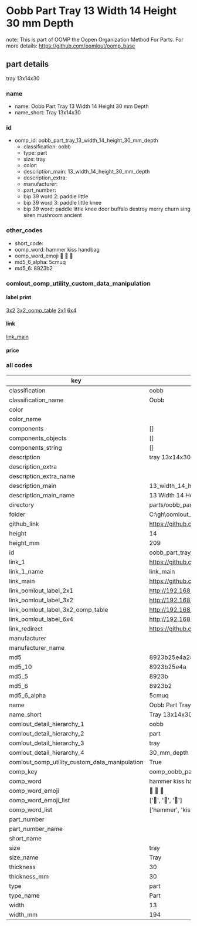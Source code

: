 # Oobb Part Tray 13 Width 14 Height 30 mm Depth  

note: This is part of OOMP the Oopen Organization Method For Parts. For more details: https://github.com/oomlout/oomp_base

##  part details
  



tray 13x14x30



### name
* name: Oobb Part Tray 13 Width 14 Height 30 mm Depth
* name_short: Tray 13x14x30 
### id
* oomp_id: oobb_part_tray_13_width_14_height_30_mm_depth
  * classification: oobb
  * type: part
  * size: tray
  * color: 
  * description_main: 13_width_14_height_30_mm_depth
  * description_extra: 
  * manufacturer: 
  * part_number: 
  * bip 39 word 2: paddle little
  * bip 39 word 3: paddle little knee
  * bip 39 word: paddle little knee door buffalo destroy merry churn sing siren mushroom ancient

### other_codes
* short_code: 
* oomp_word: hammer kiss handbag
* oomp_word_emoji :hammer: :kiss: :handbag:
* md5_6_alpha: 5cmuq
* md5_6: 8923b2






### oomlout_oomp_utility_custom_data_manipulation
#### label print
[3x2](http://192.168.1.245:1112/?label=oomp%205cmuq)
[3x2_oomp_table](http://192.168.1.108:1112/?label=oomp%205cmuq)
[2x1](http://192.168.1.242:1112/?label=oomp%205cmuq)
[6x4](http://192.168.1.55:1112/?label=oomp%205cmuq)    

#### link

[link_main](https://github.com/oomlout/oomlout_oobb_version_4_generated_parts/tree/main/navigation_oomp/oobb/part/tray/13_width_14_height_30_mm_depth/part)                              

#### price







### all codes 
| key | value |  
| --- | --- |  
| classification | oobb |  
| classification_name | Oobb |  
| color |  |  
| color_name |  |  
| components | [] |  
| components_objects | [] |  
| components_string | [] |  
| description | tray 13x14x30 |  
| description_extra |  |  
| description_extra_name |  |  
| description_main | 13_width_14_height_30_mm_depth |  
| description_main_name | 13 Width 14 Height 30 mm Depth |  
| directory | parts/oobb_part_tray_13_width_14_height_30_mm_depth |  
| folder | C:\gh\oomlout_oobb_version_4_generated_parts\parts\oobb_part_tray_13_width_14_height_30_mm_depth |  
| github_link | https://github.com/oomlout/oomlout_oomp_part_src/tree/main/parts/oobb_part_tray_13_width_14_height_30_mm_depth |  
| height | 14 |  
| height_mm | 209 |  
| id | oobb_part_tray_13_width_14_height_30_mm_depth |  
| link_1 | https://github.com/oomlout/oomlout_oobb_version_4_generated_parts/tree/main/navigation_oomp/oobb/part/tray/13_width_14_height_30_mm_depth/part |  
| link_1_name | link_main |  
| link_main | https://github.com/oomlout/oomlout_oobb_version_4_generated_parts/tree/main/navigation_oomp/oobb/part/tray/13_width_14_height_30_mm_depth/part |  
| link_oomlout_label_2x1 | http://192.168.1.242:1112/?label=oomp%205cmuq |  
| link_oomlout_label_3x2 | http://192.168.1.245:1112/?label=oomp%205cmuq |  
| link_oomlout_label_3x2_oomp_table | http://192.168.1.108:1112/?label=oomp%205cmuq |  
| link_oomlout_label_6x4 | http://192.168.1.55:1112/?label=oomp%205cmuq |  
| link_redirect | https://github.com/oomlout/oomlout_oobb_version_4_generated_parts/tree/main/parts/oobb_tray_13_14_30 |  
| manufacturer |  |  
| manufacturer_name |  |  
| md5 | 8923b25e4a28d174f08ed416f720a4f6 |  
| md5_10 | 8923b25e4a |  
| md5_5 | 8923b |  
| md5_6 | 8923b2 |  
| md5_6_alpha | 5cmuq |  
| name | Oobb Part Tray 13 Width 14 Height 30 mm Depth |  
| name_short | Tray 13x14x30  |  
| oomlout_detail_hierarchy_1 | oobb |  
| oomlout_detail_hierarchy_2 | part |  
| oomlout_detail_hierarchy_3 | tray |  
| oomlout_detail_hierarchy_4 | 30_mm_depth |  
| oomlout_oomp_utility_custom_data_manipulation | True |  
| oomp_key | oomp_oobb_part_tray_13_width_14_height_30_mm_depth |  
| oomp_word | hammer kiss handbag |  
| oomp_word_emoji | :hammer: :kiss: :handbag: |  
| oomp_word_emoji_list | [':hammer:', ':kiss:', ':handbag:'] |  
| oomp_word_list | ['hammer', 'kiss', 'handbag'] |  
| part_number |  |  
| part_number_name |  |  
| short_name |  |  
| size | tray |  
| size_name | Tray |  
| thickness | 30 |  
| thickness_mm | 30 |  
| type | part |  
| type_name | Part |  
| width | 13 |  
| width_mm | 194 |  
